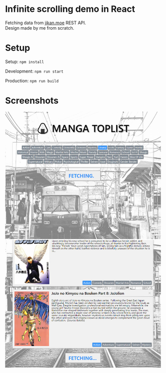 # Infinite scrolling demo in React

Fetching data from [jikan.moe](https://jikan.docs.apiary.io/) REST API.  
Design made by me from scratch.

# Setup
Setup: ```npm install```

Development: ```npm run start```

Production: ```npm run build```

# Screenshots
![Screenshot](/screenshots/screenshot2.png?raw=true)
![Screenshot](/screenshots/screenshot.png?raw=true)